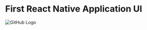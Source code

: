 <h1>First React Native Application UI</h1>

![GitHub Logo](https://github.com/username/repository/blob/main/path/to/image.jpg)
